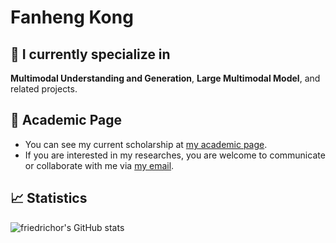 # Fanheng Kong 

## 🔭 I currently specialize in

**Multimodal Understanding and Generation**, **Large Multimodal Model**, and related projects.

## 📃 Academic Page

- You can see my current scholarship at [my academic page](https://friedrichor.github.io/).
- If you are interested in my researches, you are welcome to communicate or collaborate with me via [my email](https://friedrichor.github.io/email.html).

## 📈 Statistics
![friedrichor's GitHub stats](https://github-readme-stats.vercel.app/api?username=friedrichor&include_all_commits=true&bg_color=30,e96443,904e95&title_color=fff&text_color=fff)
